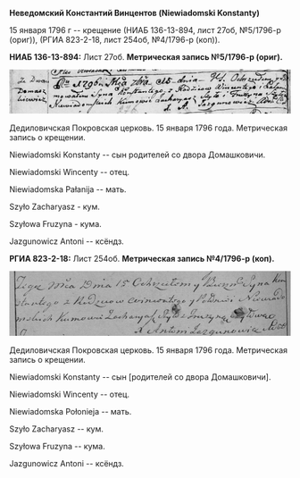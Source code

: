 **Неведомский Константий Винцентов (Niewiadomski Konstanty)**

15 января 1796 г -- крещение (НИАБ 136-13-894, лист 27об, №5/1796-р
(ориг)), (РГИА 823-2-18, лист 254об, №4/1796-р (коп)).

**НИАБ 136-13-894:** Лист 27об. **Метрическая запись №5/1796-р (ориг).**

![](./media/441393029fa280634bf16f26149c448409e84628.png)

Дедиловичская Покровская церковь. 15 января 1796 года. Метрическая
запись о крещении.

Niewiadomski Konstanty -- сын родителей со двора Домашковичи.

Niewiadomski Wincenty -- отец.

Niewiadomska Pałanija -- мать.

Szyło Zacharyasz - кум.

Szyłowa Fruzyna - кума.

Jazgunowicz Antoni -- ксёндз.

**РГИА 823-2-18:** Лист 254об. **Метрическая запись №4/1796-р (коп).**

![](./media/00e754fcdd1b819406e86933a65f98bace384f01.png)

Дедиловичская Покровская церковь. 15 января 1796 года. Метрическая
запись о крещении.

Niewiadomski Konstanty -- сын \[родителей со двора Домашковичи\].

Niewiadomski Wincenty -- отец.

Niewiadomska Połonieja -- мать.

Szyło Zacharyasz -- кум.

Szyłowa Fruzyna -- кума.

Jazgunowicz Antoni -- ксёндз.
